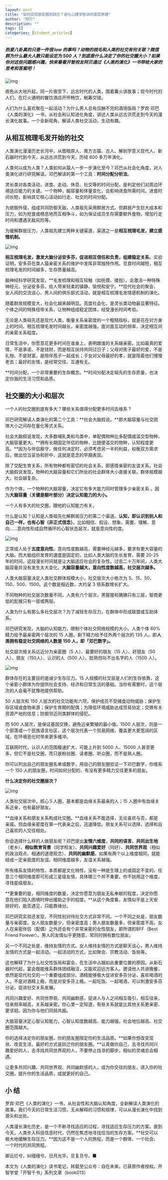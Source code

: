```yaml
---
layout: post
title: "如何实现朋友圈的跃迁？进化心理学告诉你底层原理"
author: "阿贝"
description: ""
tags: []
categories: [student_articles]
---
```


##### 热爱八卦真的只是一件很 low 的事吗？动物的梳毛和人类的社交有何关联？微信群为什么最大人数只能设定为 500 人？到底是什么决定了你的社交圈大小？如果你对这些问题感兴趣，快来看看开智校友阿贝通过《人类的演化》一书带给大家的思考和答案吧！

![img](https://mmbiz.qpic.cn/mmbiz_jpg/ice5enJHe2TjewDkoYicpozcoIbaZru2tNYibFGPka8964tetgOBq6TjCXrE9udKicPvibkhvPPk8YCMBqJLeJUqQlg/640?wx_fmt=jpeg&tp=webp&wxfrom=5&wx_lazy=1&wx_co=1)

夜色从大地升起，同一片夜空下，远古时代的人类，围着篝火讲故事；现今时代的人们，在灯火通明的餐饮酒店开怀畅饮，觥筹交错。

人们为什么喜欢聚在一起活动？为什么男人总有应酬不完的酒场饭局？罗宾·邓巴《人类的演化》一书，从社会和认知进化角度，讲述人类从远古洪荒走到今天的漫长演化故事。一个全新视角，解读人类社交活动，生动有趣。

## 从相互梳理毛发开始的社交

人类演化漫漫历史长河中，从图根原人、南方古猿、古人、解剖学意义现代人、新石器时代到今天，从远古洪荒到今天，历经 600 多万年演化。

人类何以成为人类？人类如何从猿人一步一步演化至今？邓巴从社会化角度，对人类演化进行研究解读。邓巴解读的第一个工具：**时间分配分析法**。

灵长类对各类活动，进食、走动、休息、社交等的时间分配，是判定他们对周边环境适应能力的关键。一个物种，脑容量和体量变化，会影响进食所需时间。进食时间长短，影响其它核心活动如行走、社交的时间分配。

为抵御外侵，组成共同防御天敌，人类祖先采用群居方式。但群居产生巨大成本和压力，如为抢食或栖息地而互相争斗，如为保证成员生存需要额外食物，增加行走时间和遭遇天敌风险等。

为缓解群居压力，人类祖先建立两种关键渠道，渠道之一是**相互梳理毛发，建立感情机制。**

![img](https://mmbiz.qpic.cn/mmbiz_png/ice5enJHe2TiaYxMpicJY4SQby8xlOWlxRe90mwYdJ2zjE2ibcPW6JJalwTVBJHEIdIDspKf7AnfdXlwWD3GXLzGbQ/640?wx_fmt=png&tp=webp&wxfrom=5&wx_lazy=1&wx_co=1)

**相互梳理毛发，激发大脑分泌安多芬，促进相互信任和负责，组建稳定关系**。实验证明，安多芬在类人猿亲密关系的维护中发挥非常独特作用。觅食时间越短，相互梳理毛发的时间越多，生存质量越高。

脑神经科学研究发现，**毛发梳理和相互轻触（如抚摸、搂抱），会激活一种特殊神经元，分泌安多芬，给人带来轻柔的镇静、愉悦和安宁。**现代社会的聚会、女人间的交流谈心、男人间的俱乐部式活动，就是相互梳理毛发情感机制的演化。

随着群居规模变大，社会化越来越明显。高度社会化，是灵长类动物最显著特征。个体之间的特殊纽带关系，让物种组成稳定团体，经受漫长时间考验。

无论是人类祖先还是现代人类，衡量关系亲密度的一个粗糙指标，就是花在对方身上的时间。相互梳理毛发时间越长，亲密度越强。面对面互动的频率，决定相互间的亲密关系程度。

日常生活中，你愿意花更多时间在谁身上，表明跟谁的关系越亲密。比如最真的爱情，不是承诺、不是钱财，而是相互扶持共同过日子；父母对孩子最好的爱，不是礼物、不是财富，是陪伴孩子一起成长；子女对父母最好的孝，就是陪着他们慢慢老去；最好的友情，是经常交往、互通有无。

**时间分配，一个非常重要的生存概念。**时间分配决定祖先的生存质量，也决定你我的生活习惯和品质。

## 社交圈的大小和层次

一个人的社交圈到底有多大？哪些关系值得分配更多时间去维系？

邓巴研究解读人类演化的第二个工具：**社会大脑假说。**即大脑容量与社交团体大小之间存在量化等式关系。

社会大脑假说发现，大多数哺乳类和鸟类中，单配偶物种比多配偶或滥交型物种，大脑容量更大。**拥有长期固定伴侣的物种，比随便滥交的物种，认知程度更高。**因为与伴侣厮守，做任何决定时，必须考虑另一半的利益，权衡双方需求后，做出恰当妥协和折中，这就是意念的早期表现。

除了交配生育关系，所有物种都有密切的社会关系，即感情亲密的友谊关系。社会大脑假说发现，物种的大脑容量和它们所处的社会群体大小直接关联。群体规模越大，社会越复杂。

作为个体，一个物种的大脑容量，决定它有多大能力同时管理多少亲密关系 。因为**大脑容量（关键是额叶部分）决定认知能力的大小。**

一个人有多大的社交圈，跟他的认知能力有关。

什么是认知？认知是人类祖先化解群居压力的第二个渠道。**认知，即认识到别人和自己一样，也有心智（非正式信念）**。比如相信、假设、想象、需要、理解、意向……意向性形成自然循环的心智状态层次，就是意向性的度。

![img](https://mmbiz.qpic.cn/mmbiz_jpg/ice5enJHe2TiaYxMpicJY4SQby8xlOWlxRen80D0xibU9VhBZzJkD53FUXfOkYkH9VW7FQkOgUkm7vZBWqIEmKCmUA/640?wx_fmt=jpeg&tp=webp&wxfrom=5&wx_lazy=1&wx_co=1)

正常成人处于**五度意向性**。意向性度数越高，需要神经元越多，要求有更大容量的大脑。而大脑组织发育的速度是固定的，比如人类大脑的生长发育，需要 20-25 年的时间，这段漫长时间就是让大脑适应社会的复杂性。过去二十万年间，人类大脑容量并没有发生太大变化。**大脑容量越大，意向性度数越高，社交层次越多。**

人类大脑容量决定人类社交群体规模大小，社交层次大小依次为 5、15、50、150、500、1500。这个数是相近数，大约呈 3 倍系数增长扩大。

不同物种的社交层次数量不同，人类有六个层次，黑猩猩和狒狒只有三层，智商更低的髭猴只有一层或两层。

人类为什么有那么多社交层次？为了减轻生存压力，在群体中形成联盟或互助体系。

邓巴研究发现，大脑的认知能力，限制个体社交网络规模的大小。人类个体 60% 精力给予最亲密两个层次的 15 人圈，剩下精力给予往外两个层次的 135 人。即**人类拥有稳定社交网络的人数是 150 人，即「邓巴数字」。**

社交层次按关系远近分为亲密圈（5 人）、最要好的朋友（15 人）、好朋友（50 人）、朋友（150人）、认识的人（500 人）、脸熟但叫不出名字的人（1500 人）。

![img](https://mmbiz.qpic.cn/mmbiz_png/ice5enJHe2TiaYxMpicJY4SQby8xlOWlxRe0XV5R4QGcrVCMlBjJVQzSxvhD0Mxg9s2ZXfrVZhcArXL49fzkuIrYQ/640?wx_fmt=png&tp=webp&wxfrom=5&wx_lazy=1&wx_co=1)

群体存在的主要目的是减少生存压力。15 人规模的社交层是人们的生存依靠，这个亲密小群体为你提供社会支持、经济和日常生活的基础。当你有需要时，这个层次的人会毫不犹豫地提供帮助。

50 人层次和 150 人层次的社交功能有六项，保护成员不受捕食动物威胁；保护生存区域或食物来源；保护生育期的配偶；为降低环境威胁达成贸易协定；交换有关资源产地的信息；防御邻近同类群体的侵犯。

而 500 人层次，是保证基因交换，避免近亲繁殖的最小值。1500 人层次，则是一个部落或一个民族语言社区，这个层次代表一个贸易网络，覆盖更大更宽阔的区域，在环境恶化时带来更多缓冲。

互联网时代，认识人的范围极速扩大，可能上升到 5000 人、15000 人甚至更多，但它不是社交圈，而只是粉丝圈、读者圈、听众圈，而不是熟人圈。

你可以列出自己的朋友圈名单或数字，用自己的朋友圈验证一下邓巴数字，你维系一个 150 人的朋友圈，时间如何分配的、有没有更多精力交往更多的朋友。

**什么决定你的社交圈层次？**

![img](https://mmbiz.qpic.cn/mmbiz_jpg/ice5enJHe2TiaYxMpicJY4SQby8xlOWlxReHX0vrWU6J4PricZyNj0Yj3RA9B5Rsf5m6Y4kPXpbWRQ9SOSfAr8bMzw/640?wx_fmt=jpeg&tp=webp&wxfrom=5&wx_lazy=1&wx_co=1)

人类社交层次中，核心５人圈，基本都是血缘关系最亲的人；15 人圈中有血缘关系近亲，也有最好朋友。

**血缘关系和朋友关系构成社交圈。**血缘关系不能选择，无论喜欢与否，都是亲戚。但血缘亲密度在第一代表亲之后，迅速降低。朋友关系可以选择，选择和自己喜欢的人交往相处。

你会选择什么样的人做朋友呢？邓巴提出**友情六维度**，**共同的语言、共同出生地**（老乡）、**相似教育背景**（同学校友）、**共同兴趣爱好**（同好）、**共同世界观**（相似的政治观点、相通的道德观念）、**共同的幽默感**。如果有两个以上维度相同，就能结成一定亲密度的友谊。相同维度越多，友谊关系越强。

所有维系友情的特性，本质都是文化特性，没有一种是生理上的或固定不变的。任意三个相同维度即可形成三星级友情，具体哪三个并不重要。你不妨用这个维度，寻找星级朋友。

**更重要的是，相同维度的数量，决定你愿意为朋友无私奉献的程度，决定你愿意在他们陷入困境时伸出援助之手的程度。**从这个角度看，友情似乎是上天安排好的，能否遇见，只能靠缘分。

邓巴研究实验还发现，不同性别对待社交方式非常不同。一个不同之处是，朋友数量与亲密度。女人朋友数量少，但亲密度高；男人朋友数量多，但亲密度不高。女人在亲密伴侣（配偶）之外还会有个非常亲密的女性朋友，即所谓的BFF（Best Friend Forever）。男人的友情似乎更随意，常同时拥有数位朋友。

另一个不同之处是，维持友情的方式。女人维持友情的方式是聊天谈心，男人维持友情的方式是一起活动。一起活动的方式，比如聚会、宗教活动、饭局等。

这也解释了为什么社交性饭局和宴会，在生活中占据如此重要位置的原因。从新石器时代起，宴会既能维系群体团结融洽，又能欢迎远方客人。邀请他人共进晚餐，依然是现代社交的一个重要组成部分。酒精能够极大促进安多芬分泌，喜欢喝酒的人，不是对酒精上瘾，而是对安多芬上瘾。一起吃饭、一起喝酒，可以刺激安多芬分泌，促进社交关系发展。

共同兴趣爱好、共同世界观、共同幽默感，促进人与人之间相互吸引，相互往来，往来频率越高，关系越亲密。你心里一定知道，有些关系就是比其他关系更亲密、更坚韧。因为你与他们同频共振。

大脑容量决定心智认知能力，心智认知度数越高、能力越强，社会地位越高、社交圈范围越大。

你的选择决定你的朋友圈，你的朋友圈限定你的生活品质。**如果你想改变现状、改变生活，最好的方式是跃迁你的朋友圈。**认真做你自己，去寻找共同兴趣爱好的人，去寻找共同世界观的人，不要停止找寻的脚步，相似的灵魂总会相遇。

让更多共同兴趣、共同世界观、共同幽默感的人，成为你交往的朋友，进入你的社交圈，提升你的生活品质，成就更好的自己。

## 小 结

罗宾·邓巴《人类的演化》一书，从社会性和大脑认知角度，全新解读人类演化的故事。我们今天的日常生活习惯，无从解释的习惯和规律，可以从漫长演化中找到源头和出处。

人类漫长演化历史，是一个不断寻找适应的过程，寻找适应生存压力的方案。直到今天，人类步入科技信息时代，仍然在焦虑地寻找恰当的生存方案。**社交可以极大地缓解生存压力。**因为这不是一个人的旅程，而是一个群体、一个社会、一个时代的共同旅程。

卿云烂兮，纠缦缦兮。日月光华，旦复旦兮。■

本文为《人类的演化》读书笔记，转载至公众号：自在未来，已获原作者授权。开智学堂「开智千书」系列文章（book013）